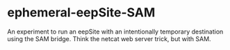 # ephemeral-eepSite-SAM
An experiment to run an eepSite with an intentionally temporary destination using the SAM bridge. Think the netcat web server trick, but with SAM.
